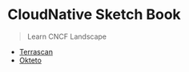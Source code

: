 # CloudNative Sketch Book

>  Learn CNCF Landscape 


- [Terrascan](https://github.com/cloudnativefolks/CloudNativeSketchbook/raw/main/Terrascan/terrascan.pdf)
- [Okteto](https://github.com/cloudnativefolks/cloudnativesketchbook/blob/main/okteto/okteto%20.pdf)
